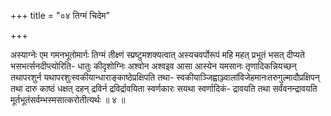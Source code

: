 +++
title = "०४ तिग्मं चिदेम"

+++

अस्याग्नेः एम गमनभूतोमार्गः तिग्मं तीक्ष्णं स्प्रष्टुमशक्यत्वात् अस्यचवर्पोरूपं महि महत् प्रभूतं भसत् दीप्यते भसभर्त्सनदीप्त्योरिति- धातुः कीदृशोग्निः अश्वोन अश्वइव आसा आस्येन यमसानः तृणादिकन्नियच्छन् तथापरशुर्न यथापरशुःस्वकीयान्धाराङ्काष्ठेप्रक्षिपति तथा- स्वकीयाञ्जिह्वाञ्ज्वालांविजेहमानःतरुगुल्मादौप्रक्षिपन् तथा दारु काष्ठं धक्षत् दहन् द्रविर्न द्रविर्द्रावयिता स्वर्णकारः सयथा स्वर्णादिकं- द्रावयति तथा सर्वंवनन्द्रावयति मूर्तभूतंसर्वम्भस्मसात्करोतीत्यर्थः ॥ ४ ॥